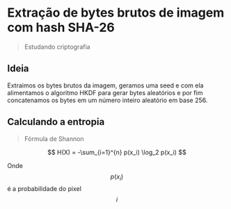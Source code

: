 # Extração de bytes brutos de imagem com hash SHA-26
> Estudando criptografia
## Ideia
Extraimos os bytes brutos da imagem, geramos uma seed e com ela alimentamos o algoritmo HKDF para gerar bytes aleatórios e por fim concatenamos os bytes em um número inteiro aleatório em base 256.

## Calculando a entropia
> Fórmula de Shannon

$$ H(X) = -\sum_{i=1}^{n} p(x_i) \log_2 p(x_i) $$

Onde $$p(x_i)$$ é a probabilidade do pixel $$i$$
